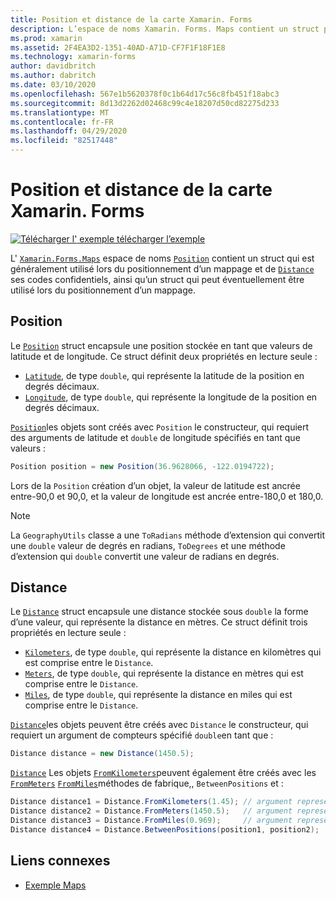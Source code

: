 ```yaml
---
title: Position et distance de la carte Xamarin. Forms
description: L’espace de noms Xamarin. Forms. Maps contient un struct position qui est généralement utilisé lors du positionnement d’un mappage et de ses codes confidentiels, ainsi qu’un struct de distance qui peut éventuellement être utilisé lors du positionnement d’une carte.
ms.prod: xamarin
ms.assetid: 2F4EA3D2-1351-40AD-A71D-CF7F1F18F1E8
ms.technology: xamarin-forms
author: davidbritch
ms.author: dabritch
ms.date: 03/10/2020
ms.openlocfilehash: 567e1b5620378f0c1b64d17c56c8fb451f18abc3
ms.sourcegitcommit: 8d13d2262d02468c99c4e18207d50cd82275d233
ms.translationtype: MT
ms.contentlocale: fr-FR
ms.lasthandoff: 04/29/2020
ms.locfileid: "82517448"
---
```

# <a name="xamarinforms-map-position-and-distance"></a>Position et distance de la carte Xamarin. Forms

[![Télécharger l'](~/media/shared/download.png) exemple télécharger l’exemple](https://docs.microsoft.com/samples/xamarin/xamarin-forms-samples/workingwithmaps)

L' [`Xamarin.Forms.Maps`](xref:Xamarin.Forms.Maps) espace de noms [`Position`](xref:Xamarin.Forms.Maps.Position) contient un struct qui est généralement utilisé lors du positionnement d’un mappage et de [`Distance`](xref:Xamarin.Forms.Maps.Distance) ses codes confidentiels, ainsi qu’un struct qui peut éventuellement être utilisé lors du positionnement d’un mappage.

## <a name="position"></a>Position

Le [`Position`](xref:Xamarin.Forms.Maps.Position) struct encapsule une position stockée en tant que valeurs de latitude et de longitude. Ce struct définit deux propriétés en lecture seule :

- [`Latitude`](xref:Xamarin.Forms.Maps.Position.Latitude), de type `double`, qui représente la latitude de la position en degrés décimaux.
- [`Longitude`](xref:Xamarin.Forms.Maps.Position.Longitude), de type `double`, qui représente la longitude de la position en degrés décimaux.

[`Position`](xref:Xamarin.Forms.Maps.Position)les objets sont créés avec `Position` le constructeur, qui requiert des arguments de latitude et `double` de longitude spécifiés en tant que valeurs :

```csharp
Position position = new Position(36.9628066, -122.0194722);
```

Lors de la `Position` création d’un objet, la valeur de latitude est ancrée entre-90,0 et 90,0, et la valeur de longitude est ancrée entre-180,0 et 180,0.

> [!NOTE]
> La `GeographyUtils` classe a une `ToRadians` méthode d’extension qui convertit une `double` valeur de degrés en radians, `ToDegrees` et une méthode d’extension qui `double` convertit une valeur de radians en degrés.

## <a name="distance"></a>Distance

Le [`Distance`](xref:Xamarin.Forms.Maps.Distance) struct encapsule une distance stockée sous `double` la forme d’une valeur, qui représente la distance en mètres. Ce struct définit trois propriétés en lecture seule :

- [`Kilometers`](xref:Xamarin.Forms.Maps.Distance.Kilometers), de type `double`, qui représente la distance en kilomètres qui est comprise entre le `Distance`.
- [`Meters`](xref:Xamarin.Forms.Maps.Distance.Meters), de type `double`, qui représente la distance en mètres qui est comprise entre le `Distance`.
- [`Miles`](xref:Xamarin.Forms.Maps.Distance.Miles), de type `double`, qui représente la distance en miles qui est comprise entre le `Distance`.

[`Distance`](xref:Xamarin.Forms.Maps.Distance)les objets peuvent être créés avec `Distance` le constructeur, qui requiert un argument de compteurs spécifié `double`en tant que :

```csharp
Distance distance = new Distance(1450.5);
```

[`Distance`](xref:Xamarin.Forms.Maps.Distance) Les objets [`FromKilometers`](xref:Xamarin.Forms.Maps.Distance.FromKilometers*)peuvent également être créés avec les [`FromMeters`](xref:Xamarin.Forms.Maps.Distance.FromMeters*) [`FromMiles`](xref:Xamarin.Forms.Maps.Distance.FromMiles*)méthodes de fabrique,, `BetweenPositions` et :

```csharp
Distance distance1 = Distance.FromKilometers(1.45); // argument represents the number of kilometers
Distance distance2 = Distance.FromMeters(1450.5);   // argument represents the number of meters
Distance distance3 = Distance.FromMiles(0.969);     // argument represents the number of miles
Distance distance4 = Distance.BetweenPositions(position1, position2);
```

## <a name="related-links"></a>Liens connexes

- [Exemple Maps](https://docs.microsoft.com/samples/xamarin/xamarin-forms-samples/workingwithmaps)
